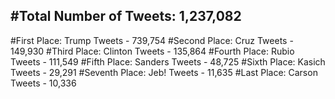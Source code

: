 #Total Number of Tweets: 1,237,082 
---
#First Place: Trump Tweets - 739,754
#Second Place: Cruz Tweets - 149,930
#Third Place: Clinton Tweets - 135,864
#Fourth Place: Rubio Tweets - 111,549
#Fifth Place: Sanders Tweets - 48,725
#Sixth Place: Kasich Tweets - 29,291
#Seventh Place: Jeb! Tweets - 11,635
#Last Place: Carson Tweets - 10,336
